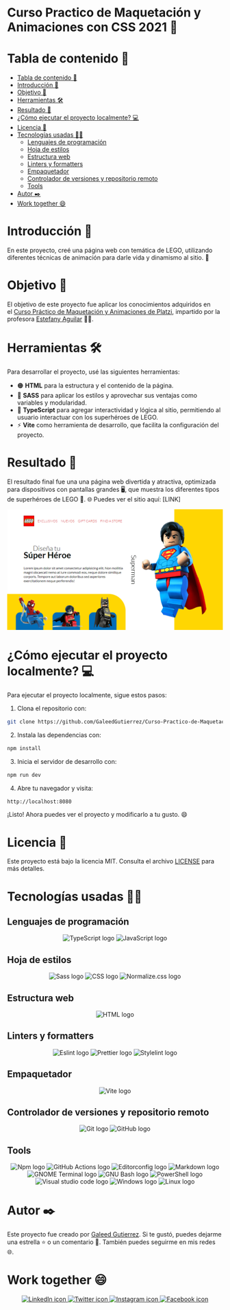 <h1>Curso Practico de Maquetación y Animaciones con CSS 2021 🧩</h1>

# Tabla de contenido 📖

- [Tabla de contenido 📖](#tabla-de-contenido-)
- [Introducción 📝](#introducción-)
- [Objetivo 🎯](#objetivo-)
- [Herramientas 🛠️](#herramientas-️)
- [Resultado 🚀](#resultado-)
- [¿Cómo ejecutar el proyecto localmente? 💻](#cómo-ejecutar-el-proyecto-localmente-)
- [Licencia 📄](#licencia-)
- [Tecnologías usadas 🧑‍💻](#tecnologías-usadas-)
  - [Lenguajes de programación](#lenguajes-de-programación)
  - [Hoja de estilos](#hoja-de-estilos)
  - [Estructura web](#estructura-web)
  - [Linters y formatters](#linters-y-formatters)
  - [Empaquetador](#empaquetador)
  - [Controlador de versiones y repositorio remoto](#controlador-de-versiones-y-repositorio-remoto)
  - [Tools](#tools)
- [Autor ✒️](#autor-️)
- [Work together 😄](#work-together-)

# Introducción 📝

En este proyecto, creé una página web con temática de LEGO, utilizando diferentes técnicas de animación para darle vida y dinamismo al sitio. 🎨

# Objetivo 🎯

El objetivo de este proyecto fue aplicar los conocimientos adquiridos en el [Curso Práctico de Maquetación y Animaciones de Platzi](https://platzi.com/cursos/animaciones-css-practico/), impartido por la profesora [Estefany Aguilar](https://twitter.com/teffcode) 👩‍🏫.

# Herramientas 🛠️

Para desarrollar el proyecto, usé las siguientes herramientas:

- 🟠 **HTML** para la estructura y el contenido de la página.
- 🌸 **SASS** para aplicar los estilos y aprovechar sus ventajas como variables y modularidad.
- 🔵 **TypeScript** para agregar interactividad y lógica al sitio, permitiendo al usuario interactuar con los superhéroes de LEGO.
- ⚡ **Vite** como herramienta de desarrollo, que facilita la configuración del proyecto.

# Resultado 🚀

El resultado final fue una una página web divertida y atractiva, optimizada para dispositivos con pantallas grandes 🖥️, que muestra los diferentes tipos de superhéroes de LEGO 🧩.
🌐 Puedes ver el sitio aquí: [LINK]

![Captura de pantalla del proyecto](./assets/readme/screenshot.webp "Captura de pantalla del proyecto")

# ¿Cómo ejecutar el proyecto localmente? 💻

Para ejecutar el proyecto localmente, sigue estos pasos:

1. Clona el repositorio con:

```bash
git clone https://github.com/GaleedGutierrez/Curso-Practico-de-Maquetacion-y-Animaciones-con-CSS-2021.git
```

2. Instala las dependencias con:

```bash
npm install
```

3. Inicia el servidor de desarrollo con:

```bash
npm run dev
```

4. Abre tu navegador y visita:

```bash
http://localhost:8080
```

¡Listo! Ahora puedes ver el proyecto y modificarlo a tu gusto. 😄

# Licencia 📄

Este proyecto está bajo la licencia MIT. Consulta el archivo [LICENSE](https://github.com/GaleedGutierrez/Curso-Practico-de-Maquetacion-y-Animaciones-con-CSS-2021/blob/main/LICENSE) para más detalles.

# Tecnologías usadas 🧑‍💻

## Lenguajes de programación

<div align="center">
 <img src="https://img.shields.io/badge/typescript-%23007ACC.svg?style=for-the-badge&logo=typescript&logoColor=white" alt="TypeScript logo">
 <img src="https://img.shields.io/static/v1?style=for-the-badge&message=JavaScript&color=F7DF1E&logo=JavaScript&logoColor=000&label=" alt="JavaScript logo">
</div>

## Hoja de estilos

<div align="center">
 <img src="https://img.shields.io/badge/SASS-hotpink.svg?style=for-the-badge&logo=SASS&logoColor=white" alt="Sass logo">
 <img src="https://img.shields.io/static/v1?style=for-the-badge&message=CSS3&color=1572B6&logo=CSS3&logoColor=FFFFFF&label=" alt="CSS logo">
 <img src="https://img.shields.io/static/v1?style=for-the-badge&message=Normalize.css&color=E3695F&logo=Normalize.css&logoColor=FFFFFF&label=" alt="Normalize.css logo">
</div>

## Estructura web

<div align="center">
 <img src="https://img.shields.io/badge/html5-%23E34F26.svg?style=for-the-badge&logo=html5&logoColor=white" alt="HTML logo">
</div>

## Linters y formatters

<div align="center">
 <img src="https://img.shields.io/badge/ESLint-4B3263?style=for-the-badge&logo=eslint&logoColor=white" alt="Eslint logo">
 <img src="https://img.shields.io/static/v1?style=for-the-badge&message=Prettier&color=1a2b34&logo=Prettier&logoColor=F7B93E&label=" alt="Prettier logo">
 <img src="https://img.shields.io/static/v1?style=for-the-badge&message=stylelint&color=263238&logo=stylelint&logoColor=FFFFFF&label=" alt="Stylelint logo">
</div>

## Empaquetador

<div align="center">
 <img src="https://img.shields.io/badge/vite-%23646CFF.svg?style=for-the-badge&logo=vite&logoColor=white" alt="Vite logo">
</div>

## Controlador de versiones y repositorio remoto

<div align="center">
 <img src="https://img.shields.io/badge/git-%23F05033.svg?style=for-the-badge&logo=git&logoColor=white" alt="Git logo">
 <img src="https://img.shields.io/badge/github-%23121011.svg?style=for-the-badge&logo=github&logoColor=white" alt="GitHub logo">
</div>

## Tools

<div align="center">
 <img src="https://img.shields.io/badge/NPM-%23CB3837.svg?style=for-the-badge&logo=npm&logoColor=white" alt="Npm logo">
 <img src="https://img.shields.io/static/v1?style=for-the-badge&message=GitHub+Actions&color=2088FF&logo=GitHub+Actions&logoColor=FFFFFF&label=" alt="GitHub Actions logo">
 <img src="https://img.shields.io/static/v1?style=for-the-badge&message=EditorConfig&color=e0efef&logo=EditorConfig&logoColor=000&label=" alt="Editorconfig logo">
 <img src="https://img.shields.io/static/v1?style=for-the-badge&message=Markdown&color=000000&logo=Markdown&logoColor=FFFFFF&label=" alt="Markdown logo">
 <img src="https://img.shields.io/static/v1?style=for-the-badge&message=GNOME+Terminal&color=241F31&logo=GNOME+Terminal&logoColor=FFFFFF&label=" alt="GNOME Terminal logo">
 <img src="https://img.shields.io/static/v1?style=for-the-badge&message=GNU+Bash&color=4EAA25&logo=GNU+Bash&logoColor=FFFFFF&label=" alt="GNU Bash logo">
 <img src="https://img.shields.io/static/v1?style=for-the-badge&message=PowerShell&color=5391FE&logo=PowerShell&logoColor=FFFFFF&label=" alt="PowerShell logo">
 <img src="https://img.shields.io/badge/Visual%20Studio%20Code-0078d7.svg?style=for-the-badge&logo=visual-studio-code&logoColor=white" alt="Visual studio code logo">
 <img src="https://img.shields.io/static/v1?style=for-the-badge&message=Windows&color=0078D6&logo=Windows&logoColor=FFFFFF&label=" alt="Windows logo">
 <img src="https://img.shields.io/static/v1?style=for-the-badge&message=Linux&color=f9e46e&logo=Linux&logoColor=000&label=" alt="Linux logo">
</div>

# Autor ✒️

Este proyecto fue creado por [Galeed Gutierrez](https://galeedgutierrez.com/). Si te gustó, puedes dejarme una estrella ⭐ o un comentario 💬. También puedes seguirme en mis redes 🌐.

# Work together 😄

<div align="center">
    <a href="https://www.linkedin.com/in/galeedgutierrez/">
        <img src="https://img.shields.io/badge/LinkedIn-0077B5?style=for-the-badge&logo=linkedin&logoColor=white" alt="LinkedIn icon">
    </a>
    <a href="https://twitter.com/GutierrezGaleed">
        <img src="https://img.shields.io/badge/Twitter-1DA1F2?style=for-the-badge&logo=twitter&logoColor=white" alt="Twitter icon">
    </a>
    <a href="https://www.instagram.com/galeedgutierrez/">
        <img src="https://img.shields.io/badge/Instagram-E4405F?style=for-the-badge&logo=instagram&logoColor=white" alt="Instagram icon">
    </a>
    <a href="https://www.facebook.com/GaleedGutierrez">
        <img src="https://img.shields.io/badge/Facebook-1877F2?style=for-the-badge&logo=facebook&logoColor=white" alt="Facebook icon">
    </a>
</div>
